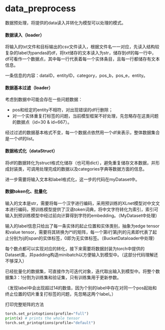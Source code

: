 # data_preprocess

数据预处理，将提供的data读入并转化为模型可以处理的模式。

#### 数据读入（loader）

将输入的txt文件和目标输出的csv文件读入，根据文件名一一对应，先读入结构较复杂的label为pandas的df，将txt储存的文本读入为str，储存到df的每一行中，df可看作一个数据点，其中每一行代表着每一个实体条目，且每一行都储存有文本信息。

一条信息的内容：dataID，entityID，category，pos_b，pos_e，entity。

#### 数据基本过滤（loader）

考虑到数据中可能会存在一些问题数据：

- pos和给定的entity不相符，对出现错误的df行删除；
- 对一个实体重复打标签的问题，当前模型框架不好处理，先忽略存在这类问题的数据点（id=30 & id=667）。

经过过滤的数据基本格式不变，每一个数据点依然用一个df来表示，整体数据集合是一个df的list。

#### 数据格式化（dataStruct）

将df的数据转化为struct格式化储存（也可用dict），避免重复储存文本数据，并形成封装类，可调用处理完成的数据以及categories字典等数据方面的信息。

进一步需要将输入文本和label格式化，这一步的代码在myDataset中。

#### 数据token化、批量化

输入的文本是str，需要将每一个汉字进行编码，采用预训练的XLnet模型对中文文本进行编码，预训练模型提供了汉语token词典，将中文字符转化为索引，索引可输入到预训练模型中经过前向计算得到字符的embedding。（MyDataset中处理）

输入的label信息只给出了每一条实体的起止位置和实体类别，抽象为edge tensor和value tensor，需要将其转换为l*l的矩阵，每一个第i行第j列的元素即代表了起止分别为ij的span的实体标签，0即为无实体标签。（BucketDataloader中处理）

每个数点都可以实现对应的转化，接下来需要将数据封装为torch中提供的Dataset类，并padding构造minibatch以方便输入到模型中。（这部分代码理解还不够深入）

已经批量化的数据集，可直接作为可迭代对象，迭代取出输入到模型中。将整个数据集3：1分割为训练集和验证集，只有训练集用于更新参数。

（发现label中会出现超过14的数值，因为个别的label中存在对同一个pos起始和终止位置的切片重复打标签的问题，先忽略这两个label。）

打印完整矩阵的方法

```python
torch.set_printoptions(profile="full")
print(x) # prints the whole tensor
torch.set_printoptions(profile="default")
```

